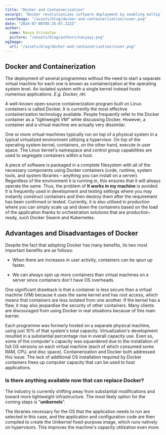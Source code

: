 ```yaml
---
title: "Docker and Containerization"
excerpt: "Docker revolutionizes software deployment by enabling multiple programs to run on a single operating system without separate virtual machines. This blog explores Docker's role in optimizing resource utilization and its impact on modern software development and deployment strategies."
coverImage: "/assets/blog/docker-and-containerization/cover.png"
date: "2024-07-08T05:35:07.322Z"
author:
  name: Navya Srivastav
  picture: "/assets/blog/authors/navyayy.png"
ogImage:
  url: "/assets/blog/docker-and-containerization/cover.png"
---
```


## Docker and Containerization

The deployment of several programmes without the need to start a separate virtual machine for each one is known as containerization at the operating system level. An isolated system with a single kernel instead hosts numerous applications. *E.g. Docker, rkt.*

A well-known open-source containerization program built on Linux containers is called Docker. It is currently the most effective containerization technology available. People frequently refer to the Docker container as a "lightweight VM" while discussing Docker. However, a container and a virtual machine are actually very dissimilar.

One or more virtual machines typically run on top of a physical system in a typical virtualized environment utilizing a hypervisor. On top of the operating system kernel, containers, on the other hand, execute in user space. The Linux kernel's namespace and control group capabilities are used to segregate containers within a host.

A piece of software is packaged in a complete filesystem with all of the necessary components using Docker containers (code, runtime, system tools, and system libraries – anything you can install on a server). Regardless of the environment it is running in, this ensures that it will always operate the same. Thus, the problem of **It works in my machine** is avoided. It is frequently used in development and testing settings where you may instantly construct containers and then destroy them after the requirement has been confirmed or tested. Currently, it is also utilised in production where you can simply scale up and down the containers based on the load of the application thanks to orchestration solutions that are production-ready, such Docker Swarm and Kubernetes.

## Advantages and Disadvantages of Docker

Despite the fact that adopting Docker has many benefits, its two most important benefits are as follows:

* When there are increases in user activity, containers can be spun up faster.

* We can always spin up more containers than virtual machines on a server since containers don't have OS overheads.

One significant drawback is that a container is less secure than a virtual machine (VM) because it uses the same kernel and has root access, which means that containers are less isolated from one another. If the kernel has a flaw, it may also jeopardise the security of other containers. Many clients are discouraged from using Docker in real situations because of this main barrier.

Each programme was formerly hosted on a separate physical machine, using just 10% of that system's total capacity. Virtualization's development resulted in a substantial percentage rise in overall capacity use. Even so, some of the computer's capacity was squandered due to the installation of full OS versions on each virtual machine (each of which consumed some RAM, CPU, and disc space). Containerization and Docker both addressed this issue. The lack of additional OS installation required by Docker containers frees up computer capacity that can be used to host applications.

### Is there anything available now that can replace Docker?

The industry is currently shifting away from substantial modifications and toward more lightweight infrastructure. The most likely option for the coming steps is “**unikernels**”.

The libraries necessary for the OS that the application needs to run are selected in this case, and the application and configuration code are then compiled to create the Unikernel fixed-purpose image, which runs natively on hypervisors. This improves the machine's capacity utilization even more.
